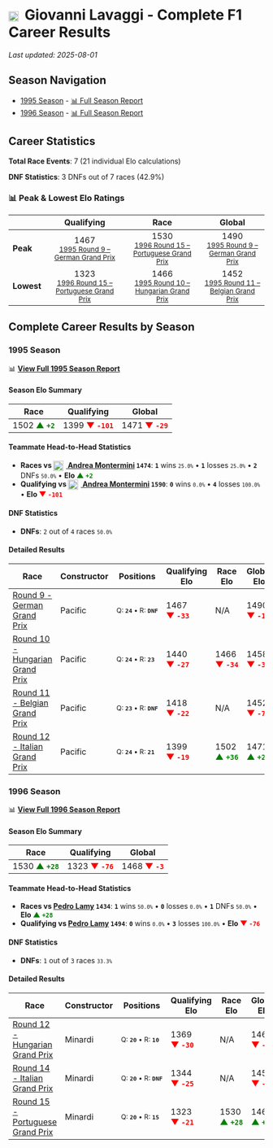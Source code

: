 # <img src="https://upload.wikimedia.org/wikipedia/commons/0/03/Flag_of_Italy.svg" alt="Italy" width="20" height="auto" style="vertical-align: middle; margin-right: 5px;" onerror="this.outerHTML='🇮🇹'; this.style.marginRight='5px';"/> Giovanni Lavaggi - Complete F1 Career Results

*Last updated: 2025-08-01*

## Season Navigation

- [1995 Season](#1995-season) - [📊 Full Season Report](../seasons/1995-season-report)
- [1996 Season](#1996-season) - [📊 Full Season Report](../seasons/1996-season-report)

## Career Statistics

**Total Race Events**: 7 (21 individual Elo calculations)

**DNF Statistics**: 3 DNFs out of 7 races (42.9%)

### 📊 Peak & Lowest Elo Ratings

| &nbsp; | Qualifying | Race | Global |
|-------|------------|------|--------|
| **Peak** | <center> 1467 <br/><small> [1995 Round 9 – German Grand Prix](../seasons/1995-season-report#round-9-german-grand-prix) </small></center> | <center> 1530 <br/><small> [1996 Round 15 – Portuguese Grand Prix](../seasons/1996-season-report#round-15-portuguese-grand-prix) </small></center> | <center> 1490  <br/><small> [1995 Round 9 – German Grand Prix](../seasons/1995-season-report#round-9-german-grand-prix) </small></center> |
| **Lowest** | <center> 1323 <br/><small> [1996 Round 15 – Portuguese Grand Prix](../seasons/1996-season-report#round-15-portuguese-grand-prix) </small></center> | <center> 1466 <br/><small> [1995 Round 10 – Hungarian Grand Prix](../seasons/1995-season-report#round-10-hungarian-grand-prix) </small></center> | <center> 1452 <br/><small> [1995 Round 11 – Belgian Grand Prix](../seasons/1995-season-report#round-11-belgian-grand-prix) </small></center> |


## Complete Career Results by Season

### 1995 Season

📊 **[View Full 1995 Season Report](../seasons/1995-season-report)**

#### Season Elo Summary

| Race | Qualifying | Global |
|------|------------|--------|
| 1502 **<span style="color: green;">▲&nbsp;`+2`</span>** | 1399 **<span style="color: red;">▼&nbsp;`-101`</span>** | 1471 **<span style="color: red;">▼&nbsp;`-29`</span>** |

#### Teammate Head-to-Head Statistics

- **Races vs [<img src="https://upload.wikimedia.org/wikipedia/commons/0/03/Flag_of_Italy.svg" alt="Italy" width="20" height="auto" style="vertical-align: middle; margin-right: 5px;" onerror="this.outerHTML='🇮🇹'; this.style.marginRight='5px';"/> Andrea Montermini](andrea-montermini) `1474`**: **`1`** wins <small>`25.0%`</small> • **`1`** losses <small>`25.0%`</small> • **`2`** DNFs <small>`50.0%`</small> • **Elo <span style="color: green;">▲&nbsp;`+2`</span>**
- **Qualifying vs [<img src="https://upload.wikimedia.org/wikipedia/commons/0/03/Flag_of_Italy.svg" alt="Italy" width="20" height="auto" style="vertical-align: middle; margin-right: 5px;" onerror="this.outerHTML='🇮🇹'; this.style.marginRight='5px';"/> Andrea Montermini](andrea-montermini) `1590`**: **`0`** wins <small>`0.0%`</small> • **`4`** losses <small>`100.0%`</small> • **Elo <span style="color: red;">▼&nbsp;`-101`</span>**

#### DNF Statistics

- **DNFs**: `2` out of `4` races <small>`50.0%`</small>

#### Detailed Results

| Race | Constructor | Positions | Qualifying Elo | Race Elo | Global Elo | Teammate |
|------|-------------|-----------|----------------|----------|------------|----------|
| [Round 9 - German Grand Prix](../seasons/1995-season-report#round-9-german-grand-prix) | Pacific | <small>Q:&nbsp;**`24`**&nbsp;•&nbsp;R:&nbsp;**`DNF`**</small> | 1467 **<span style="color: red;">▼&nbsp;`-33`</span>** | N/A | 1490 **<span style="color: red;">▼&nbsp;`-10`</span>** | [<img src="https://upload.wikimedia.org/wikipedia/commons/0/03/Flag_of_Italy.svg" alt="Italy" width="20" height="auto" style="vertical-align: middle; margin-right: 5px;" onerror="this.outerHTML='🇮🇹'; this.style.marginRight='5px';"/> Andrea Montermini](andrea-montermini)<br/><small>Q:&nbsp;**`23`**&nbsp;•&nbsp;R:&nbsp;**`8`**</small> |
| [Round 10 - Hungarian Grand Prix](../seasons/1995-season-report#round-10-hungarian-grand-prix) | Pacific | <small>Q:&nbsp;**`24`**&nbsp;•&nbsp;R:&nbsp;**`23`**</small> | 1440 **<span style="color: red;">▼&nbsp;`-27`</span>** | 1466 **<span style="color: red;">▼&nbsp;`-34`</span>** | 1458 **<span style="color: red;">▼&nbsp;`-32`</span>** | [<img src="https://upload.wikimedia.org/wikipedia/commons/0/03/Flag_of_Italy.svg" alt="Italy" width="20" height="auto" style="vertical-align: middle; margin-right: 5px;" onerror="this.outerHTML='🇮🇹'; this.style.marginRight='5px';"/> Andrea Montermini](andrea-montermini)<br/><small>Q:&nbsp;**`22`**&nbsp;•&nbsp;R:&nbsp;**`12`**</small> |
| [Round 11 - Belgian Grand Prix](../seasons/1995-season-report#round-11-belgian-grand-prix) | Pacific | <small>Q:&nbsp;**`23`**&nbsp;•&nbsp;R:&nbsp;**`DNF`**</small> | 1418 **<span style="color: red;">▼&nbsp;`-22`</span>** | N/A | 1452 **<span style="color: red;">▼&nbsp;`-7`</span>** | [<img src="https://upload.wikimedia.org/wikipedia/commons/0/03/Flag_of_Italy.svg" alt="Italy" width="20" height="auto" style="vertical-align: middle; margin-right: 5px;" onerror="this.outerHTML='🇮🇹'; this.style.marginRight='5px';"/> Andrea Montermini](andrea-montermini)<br/><small>Q:&nbsp;**`21`**&nbsp;•&nbsp;R:&nbsp;**`DNF`**</small> |
| [Round 12 - Italian Grand Prix](../seasons/1995-season-report#round-12-italian-grand-prix) | Pacific | <small>Q:&nbsp;**`24`**&nbsp;•&nbsp;R:&nbsp;**`21`**</small> | 1399 **<span style="color: red;">▼&nbsp;`-19`</span>** | 1502 **<span style="color: green;">▲&nbsp;`+36`</span>** | 1471 **<span style="color: green;">▲&nbsp;`+20`</span>** | [<img src="https://upload.wikimedia.org/wikipedia/commons/0/03/Flag_of_Italy.svg" alt="Italy" width="20" height="auto" style="vertical-align: middle; margin-right: 5px;" onerror="this.outerHTML='🇮🇹'; this.style.marginRight='5px';"/> Andrea Montermini](andrea-montermini)<br/><small>Q:&nbsp;**`21`**&nbsp;•&nbsp;R:&nbsp;**`23`**</small> |

### 1996 Season

📊 **[View Full 1996 Season Report](../seasons/1996-season-report)**

#### Season Elo Summary

| Race | Qualifying | Global |
|------|------------|--------|
| 1530 **<span style="color: green;">▲&nbsp;`+28`</span>** | 1323 **<span style="color: red;">▼&nbsp;`-76`</span>** | 1468 **<span style="color: red;">▼&nbsp;`-3`</span>** |

#### Teammate Head-to-Head Statistics

- **Races vs [Pedro Lamy](pedro-lamy) `1434`**: **`1`** wins <small>`50.0%`</small> • **`0`** losses <small>`0.0%`</small> • **`1`** DNFs <small>`50.0%`</small> • **Elo <span style="color: green;">▲&nbsp;`+28`</span>**
- **Qualifying vs [Pedro Lamy](pedro-lamy) `1494`**: **`0`** wins <small>`0.0%`</small> • **`3`** losses <small>`100.0%`</small> • **Elo <span style="color: red;">▼&nbsp;`-76`</span>**

#### DNF Statistics

- **DNFs**: `1` out of `3` races <small>`33.3%`</small>

#### Detailed Results

| Race | Constructor | Positions | Qualifying Elo | Race Elo | Global Elo | Teammate |
|------|-------------|-----------|----------------|----------|------------|----------|
| [Round 12 - Hungarian Grand Prix](../seasons/1996-season-report#round-12-hungarian-grand-prix) | Minardi | <small>Q:&nbsp;**`20`**&nbsp;•&nbsp;R:&nbsp;**`10`**</small> | 1369 **<span style="color: red;">▼&nbsp;`-30`</span>** | N/A | 1462 **<span style="color: red;">▼&nbsp;`-9`</span>** | [Pedro Lamy](pedro-lamy)<br/><small>Q:&nbsp;**`19`**&nbsp;•&nbsp;R:&nbsp;**`DNF`**</small> |
| [Round 14 - Italian Grand Prix](../seasons/1996-season-report#round-14-italian-grand-prix) | Minardi | <small>Q:&nbsp;**`20`**&nbsp;•&nbsp;R:&nbsp;**`DNF`**</small> | 1344 **<span style="color: red;">▼&nbsp;`-25`</span>** | N/A | 1455 **<span style="color: red;">▼&nbsp;`-7`</span>** | [Pedro Lamy](pedro-lamy)<br/><small>Q:&nbsp;**`18`**&nbsp;•&nbsp;R:&nbsp;**`DNF`**</small> |
| [Round 15 - Portuguese Grand Prix](../seasons/1996-season-report#round-15-portuguese-grand-prix) | Minardi | <small>Q:&nbsp;**`20`**&nbsp;•&nbsp;R:&nbsp;**`15`**</small> | 1323 **<span style="color: red;">▼&nbsp;`-21`</span>** | 1530 **<span style="color: green;">▲&nbsp;`+28`</span>** | 1468 **<span style="color: green;">▲&nbsp;`+13`</span>** | [Pedro Lamy](pedro-lamy)<br/><small>Q:&nbsp;**`19`**&nbsp;•&nbsp;R:&nbsp;**`16`**</small> |

